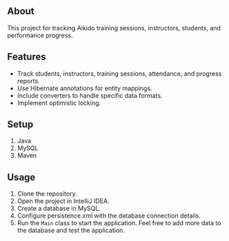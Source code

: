 ## About

This project for tracking Aikido training sessions, instructors, students, and performance progress. 

## Features

- Track students, instructors, training sessions, attendance, and progress reports.
- Use Hibernate annotations for entity mappings.
- Include converters to handle specific data formats.
- Implement optimistic locking.

## Setup

1. Java
2. MySQL
3. Maven

## Usage

1. Clone the repository.
2. Open the project in IntelliJ IDEA.
3. Create a database in MySQL.
4. Configure persistence.xml with the database connection details.
5. Run the `Main` class to start the application. Feel free to add more data to the database and test the application.

